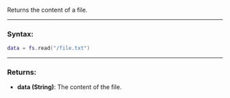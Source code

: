 Returns the content of a file.

---

### Syntax:
```lua
data = fs.read("/file.txt")
```

---

### Returns:
* **data (String)**: The content of the file.